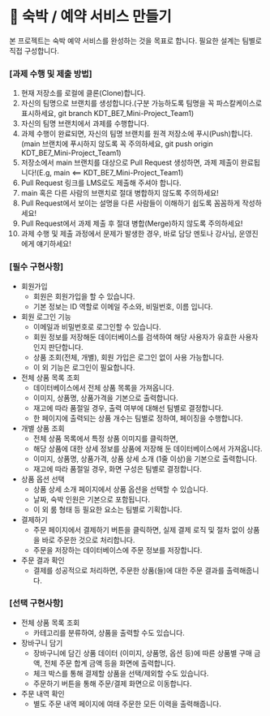 # **💒 숙박 / 예약 서비스 만들기**

본 프로젝트는 숙박 예약 서비스를 완성하는 것을 목표로 합니다.
필요한 설계는 팀별로 직접 구성합니다.

### **[과제 수행 및 제출 방법]**

1. 현재 저장소를 로컬에 클론(Clone)합니다.
2. 자신의 팀명으로 브랜치를 생성합니다.(구분 가능하도록 팀명을 꼭 파스칼케이스로 표시하세요, git branch KDT_BE7_Mini-Project_Team1)
3. 자신의 팀명 브랜치에서 과제를 수행합니다.
4. 과제 수행이 완료되면, 자신의 팀명 브랜치를 원격 저장소에 푸시(Push)합니다.(main 브랜치에 푸시하지 않도록 꼭 주의하세요, git push origin KDT_BE7_Mini-Project_Team1)
5. 저장소에서 main 브랜치를 대상으로 Pull Request 생성하면, 과제 제출이 완료됩니다!(E.g, main <== KDT_BE7_Mini-Project_Team1)
6. Pull Request 링크를 LMS로도 제출해 주셔야 합니다.
7. main 혹은 다른 사람의 브랜치로 절대 병합하지 않도록 주의하세요!
8. Pull Request에서 보이는 설명을 다른 사람들이 이해하기 쉽도록 꼼꼼하게 작성하세요!
9. Pull Request에서 과제 제출 후 절대 병합(Merge)하지 않도록 주의하세요!
10. 과제 수행 및 제출 과정에서 문제가 발생한 경우, 바로 담당 멘토나 강사님, 운영진에게 얘기하세요!

### **[필수 구현사항]**
- 회원가입
    - 회원은 회원가입을 할 수 있습니다.
    - 기본 정보는 ID 역할로 이메일 주소와, 비밀번호, 이름 입니다.
- 회원 로그인 기능
    - 이메일과 비밀번호로 로그인할 수 있습니다.
    - 회원 정보를 저장해둔 데이터베이스를 검색하여 해당 사용자가 유효한 사용자 인지 판단합니다.
    - 상품 조회(전체, 개별), 회원 가입은 로그인 없이 사용 가능합니다.
    - 이 외 기능은 로그인이 필요합니다.
- 전체 상품 목록 조회
    - 데이터베이스에서 전체 상품 목록을 가져옵니다.
    - 이미지, 상품명, 상품가격을 기본으로 출력합니다.
    - 재고에 따라 품절일 경우, 출력 여부에 대해선 팀별로 결정합니다.
    - 한 페이지에 출력되는 상품 개수는 팀별로 정하여, 페이징을 수행합니다.
- 개별 상품 조회
    - 전체 상품 목록에서 특정 상품 이미지를 클릭하면,
    - 해당 상품에 대한 상세 정보를 상품에 저장해 둔 데이터베이스에서 가져옵니다.
    - 이미지, 상품명, 상품가격, 상품 상세 소개 (1줄 이상)을 기본으로 출력합니다.
    - 재고에 따라 품절일 경우, 화면 구성은 팀별로 결정합니다.
- 상품 옵션 선택
    - 상품 상세 소개 페이지에서 상품 옵션을 선택할 수 있습니다.
    - 날짜, 숙박 인원은 기본으로 포함됩니다.
    - 이 외 룸 형태 등 필요한 요소는 팀별로 기획합니다.
- 결제하기
    - 주문 페이지에서 결제하기 버튼을 클릭하면, 실제 결제 로직 및 절차 없이 상품을 바로 주문한 것으로 처리합니다.
    - 주문을 저장하는 데이터베이스에 주문 정보를 저장합니다.
- 주문 결과 확인
    - 결제를 성공적으로 처리하면, 주문한 상품(들)에 대한 주문 결과를 출력해줍니다. 
 
### **[선택 구현사항]**
- 전체 상품 목록 조회
    - 카테고리를 분류하여, 상품을 출력할 수도 있습니다.
- 장바구니 담기
    - 장바구니에 담긴 상품 데이터 (이미지, 상품명, 옵션 등)에 따른 상품별 구매 금액, 전체 주문 합계 금액 등을 화면에 출력합니다.
    - 체크 박스를 통해 결제할 상품을 선택/제외할 수도 있습니다.
    - 주문하기 버튼을 통해 주문/결제 화면으로 이동합니다.
- 주문 내역 확인
    - 별도 주문 내역 페이지에 여태 주문한 모든 이력을 출력해줍니다.

